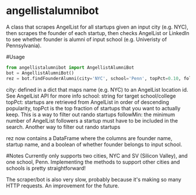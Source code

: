 angellistalumnibot
==================

A class that scrapes AngelList for all startups given an input city (e.g. NYC), then scrapes the founder of each startup, then checks AngelList or LinkedIn to see whether founder is alumni of input school (e.g. Univeristy of Pennsylvania). 

#Usage
```python
from angellistalumnibot import AngellistAlumniBot
bot = AngellistAlumniBot()
rez = bot.findFounderAlumni(city='NYC', school='Penn', topPct=0.10, followMin = 20)
```


city: defined in a dict that maps name (e.g. NYC) to an AngelList location id. See AngelList API for more info
school: string for target school/college
topPct: startups are retrieved from AngelList in order of descending popularity, topPct is the top fraction of startups that you want to actually keep. This is a way to filter out rando startups
followMin: the minimum number of AngelList followers a startup must have to be included in the search. Another way to filter out rando startups


rez now contains a DataFrame where the columns are founder name, startup name, and a boolean of whether founder belongs to input school.

#Notes
Currently only supports two cities, NYC and SV (Silicon Valley), and one school, Penn. Implementing the methods to support other cities and schools is pretty straightforward!

The scraper/bot is also very slow, probably because it's making so many HTTP requests. An improvement for the future.